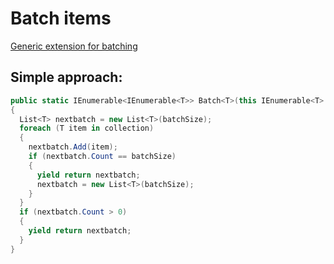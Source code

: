 # Batch items

[Generic extension for batching](https://github.com/morelinq/MoreLINQ/blob/master/MoreLinq/Batch.cs)

## Simple approach:
```csharp
public static IEnumerable<IEnumerable<T>> Batch<T>(this IEnumerable<T> collection, int batchSize)
{
  List<T> nextbatch = new List<T>(batchSize);
  foreach (T item in collection)
  {
    nextbatch.Add(item);
    if (nextbatch.Count == batchSize)
    {
      yield return nextbatch;
      nextbatch = new List<T>(batchSize);
    }
  }
  if (nextbatch.Count > 0)
  {
    yield return nextbatch;
  }
}
```
